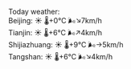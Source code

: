 Today weather:  
Beijing: ☀️   🌡️+0°C 🌬️↘7km/h  
Tianjin: ☀️   🌡️+6°C 🌬️↗4km/h  
Shijiazhuang: ☀️   🌡️+9°C 🌬️→5km/h  
Tangshan: ☀️   🌡️+6°C 🌬️↘4km/h  
